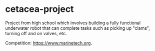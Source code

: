 # cetacea-project

Project from high school which involves building a fully functional underwater robot that can complete tasks such as picking up "clams", turning off and on valves, etc. 

Competition: https://www.marinetech.org.
